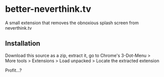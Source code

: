 # better-neverthink.tv
A small extension that removes the obnoxious splash screen from neverthink.tv

## Installation
Download this source as a zip, extract it, go to Chrome's 3-Dot-Menu > More tools > Extensions > Load unpacked > Locate the extracted extension

Profit...?
